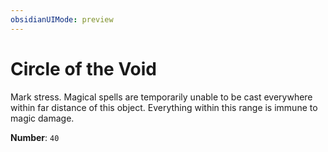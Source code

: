 ```yaml
---
obsidianUIMode: preview
---
```

# Circle of the Void

Mark stress. Magical spells are temporarily unable to be cast everywhere within far distance of this object. Everything within this range is immune to magic damage.

**Number**: `40`
